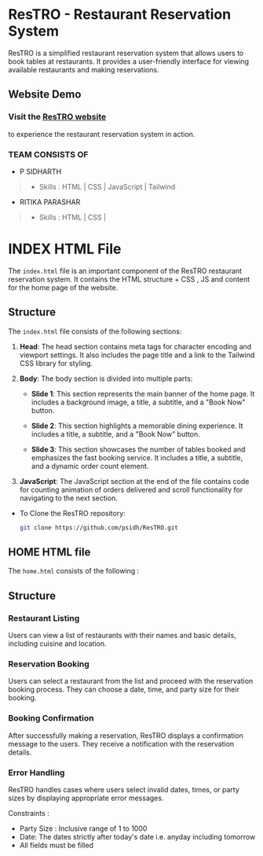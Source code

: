 # ResTRO - Restaurant Reservation System

ResTRO is a simplified restaurant reservation system that allows users to book tables at restaurants. It provides a user-friendly interface for viewing available restaurants and making reservations.

## Website Demo

### Visit the **[ResTRO website](https://psidh.github.io/ResTRO/)**
to experience the restaurant reservation system in action.

### TEAM CONSISTS OF 
- P SIDHARTH
> - Skills :  HTML | CSS | JavaScript | Tailwind

- RITIKA PARASHAR
> - Skills :  HTML | CSS |


# INDEX HTML File

The `index.html` file is an important component of the ResTRO restaurant reservation system. It contains the HTML structure + CSS , JS and content for the home page of the website.

## Structure

The `index.html` file consists of the following sections:

1. **Head**: The head section contains meta tags for character encoding and viewport settings. It also includes the page title and a link to the Tailwind CSS library for styling.

2. **Body**: The body section is divided into multiple parts:

   - **Slide 1**: This section represents the main banner of the home page. It includes a background image, a title, a subtitle, and a "Book Now" button.

   - **Slide 2**: This section highlights a memorable dining experience. It includes a title, a subtitle, and a "Book Now" button.

   - **Slide 3**: This section showcases the number of tables booked and emphasizes the fast booking service. It includes a title, a subtitle, and a dynamic order count element.

3. **JavaScript**: The JavaScript section at the end of the file contains code for counting animation of orders delivered and scroll functionality for navigating to the next section.



- To Clone the ResTRO repository:

   ```bash
   git clone https://github.com/psidh/ResTRO.git
   

## HOME HTML file

The `home.html` consists of the following :

## Structure

### Restaurant Listing

Users can view a list of restaurants with their names and basic details, including cuisine and location.

### Reservation Booking

Users can select a restaurant from the list and proceed with the reservation booking process. They can choose a date, time, and party size for their booking.

### Booking Confirmation

After successfully making a reservation, ResTRO displays a confirmation message to the users. They receive a notification with the reservation details.

### Error Handling

ResTRO handles cases where users select invalid dates, times, or party sizes by displaying appropriate error messages.

Constraints :

- Party Size : Inclusive range of 1 to 1000
- Date:  The dates strictly after today's date i.e. anyday including tomorrow
- All fields must be filled


